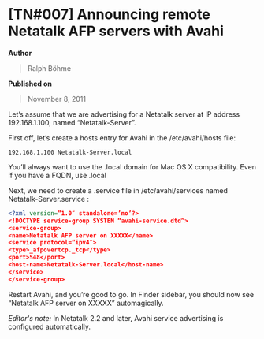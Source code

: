 # \[TN#007\] Announcing remote Netatalk AFP servers with Avahi

**Author**

> Ralph Böhme

**Published on**

> November 8, 2011

Let’s assume that we are advertising for a Netatalk server at IP address
192.168.1.100, named “Netatalk-Server”.

First off, let’s create a hosts entry for Avahi in the /etc/avahi/hosts
file:

```text
192.168.1.100 Netatalk-Server.local
```

You’ll always want to use the .local domain for Mac OS X compatibility.
Even if you have a FQDN, use .local

Next, we need to create a .service file in /etc/avahi/services named
Netatalk-Server.service :

```xml
<?xml version=”1.0″ standalone=’no’?>
<!DOCTYPE service-group SYSTEM “avahi-service.dtd”>
<service-group>
<name>Netatalk AFP server on XXXXX</name>
<service protocol=”ipv4″>
<type>_afpovertcp._tcp</type>
<port>548</port>
<host-name>Netatalk-Server.local</host-name>
</service>
</service-group>
```

Restart Avahi, and you’re good to go. In Finder sidebar, you should now
see “Netatalk AFP server on XXXXX” automagically.

*Editor's note:* In Netatalk 2.2 and later,
Avahi service advertising is configured automatically.
